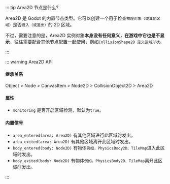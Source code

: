 <PageHeader content="Area2D 类" />

::: tip Area2D 节点是什么?

Area2D 是 Godot 的内置节点类型。它可以创建一个用于检查`物理对象（或其他区域）`是否`进入（或退出）`的 2D 区域。

不过，需要注意的是，Area2D 实例对象**本身没有任何意义，在游戏中它也是不显示**，往往需要配合其他节点配置一起使用，例如`CollisionShape2D 定义区域形状`。

:::

::: warning Area2D API

#### 继承关系

Object > Node > CanvasItem > Node2D > CollisionObject2D > Area2D

#### 属性

- `monitoring` 是否开启区域检测，默认为`true`。

#### 内置信号

- `area_entered(area: Area2D)` 有其他区域进行此区域时发出。
- `area_exited(area: Area2D)` 有其他区域离开此区域时发出。
- `body_entered(body: Node2D)` 有物体`例如，PhysicsBody2D、TileMap`进入此区域时发出。
- `body_exited(body: Node2D)` 有物体`例如，PhysicsBody2D、TileMap`离开此区域时发出。

:::
